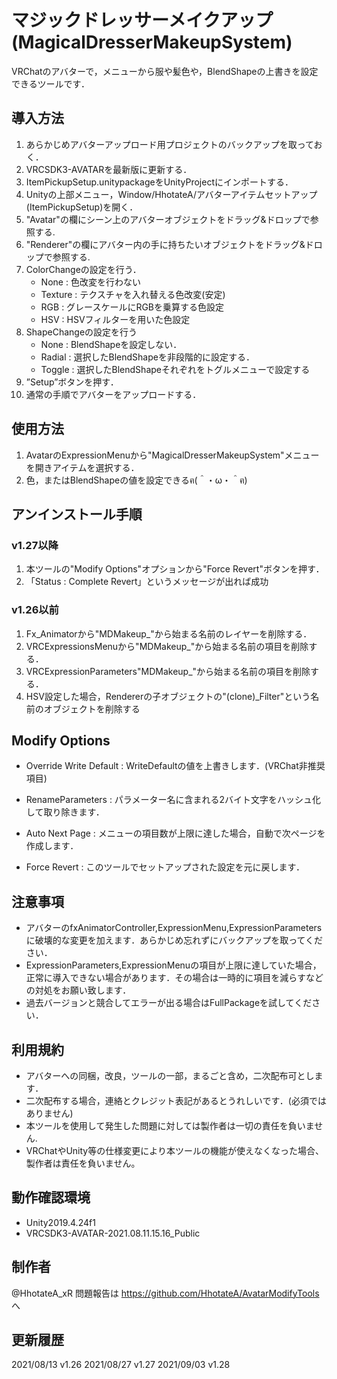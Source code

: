 # マジックドレッサーメイクアップ(MagicalDresserMakeupSystem)

VRChatのアバターで，メニューから服や髪色や，BlendShapeの上書きを設定できるツールです．

## 導入方法
1. あらかじめアバターアップロード用プロジェクトのバックアップを取っておく．
2. VRCSDK3-AVATARを最新版に更新する．
3. ItemPickupSetup.unitypackageをUnityProjectにインポートする．
4. Unityの上部メニュー，Window/HhotateA/アバターアイテムセットアップ(ItemPickupSetup)を開く．
5. "Avatar"の欄にシーン上のアバターオブジェクトをドラッグ&ドロップで参照する.
6. "Renderer"の欄にアバター内の手に持ちたいオブジェクトをドラッグ&ドロップで参照する.
7. ColorChangeの設定を行う．
    - None : 色改変を行わない
    - Texture : テクスチャを入れ替える色改変(安定)
    - RGB : グレースケールにRGBを乗算する色設定
    - HSV : HSVフィルターを用いた色設定
8. ShapeChangeの設定を行う
    - None : BlendShapeを設定しない．
    - Radial : 選択したBlendShapeを非段階的に設定する．
    - Toggle : 選択したBlendShapeそれぞれをトグルメニューで設定する
9. ”Setup”ボタンを押す．
10. 通常の手順でアバターをアップロードする．

## 使用方法
1. AvatarのExpressionMenuから"MagicalDresserMakeupSystem"メニューを開きアイテムを選択する．
2. 色，またはBlendShapeの値を設定できるฅ(＾・ω・＾ฅ)

## アンインストール手順
### v1.27以降
 1. 本ツールの"Modify Options"オプションから"Force Revert"ボタンを押す．
 2. 「Status : Complete Revert」というメッセージが出れば成功
### v1.26以前
1. Fx_Animatorから"MDMakeup_"から始まる名前のレイヤーを削除する．
2. VRCExpressionsMenuから"MDMakeup_"から始まる名前の項目を削除する．
3. VRCExpressionParameters"MDMakeup_"から始まる名前の項目を削除する．
4. HSV設定した場合，Rendererの子オブジェクトの"(clone)_Filter"という名前のオブジェクトを削除する

## Modify Options
- Override Write Default : WriteDefaultの値を上書きします．(VRChat非推奨項目)
- RenameParameters : パラメーター名に含まれる2バイト文字をハッシュ化して取り除きます．
- Auto Next Page : メニューの項目数が上限に達した場合，自動で次ページを作成します．

- Force Revert : このツールでセットアップされた設定を元に戻します．

## 注意事項
- アバターのfxAnimatorController,ExpressionMenu,ExpressionParametersに破壊的な変更を加えます．あらかじめ忘れずにバックアップを取ってください．
- ExpressionParameters,ExpressionMenuの項目が上限に達していた場合，正常に導入できない場合があります．その場合は一時的に項目を減らすなどの対処をお願い致します．
- 過去バージョンと競合してエラーが出る場合はFullPackageを試してください．

## 利用規約
- アバターへの同梱，改良，ツールの一部，まるごと含め，二次配布可とします．
- 二次配布する場合，連絡とクレジット表記があるとうれしいです．(必須ではありません)
- 本ツールを使用して発生した問題に対しては製作者は一切の責任を負いません.
- VRChatやUnity等の仕様変更により本ツールの機能が使えなくなった場合、製作者は責任を負いません。

## 動作確認環境
- Unity2019.4.24f1
- VRCSDK3-AVATAR-2021.08.11.15.16_Public

## 制作者
@HhotateA_xR
問題報告は https://github.com/HhotateA/AvatarModifyTools へ

## 更新履歴
2021/08/13 v1.26
2021/08/27 v1.27
2021/09/03 v1.28